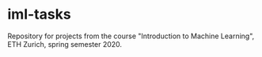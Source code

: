 # iml-tasks
Repository for projects from the course "Introduction to Machine Learning", ETH Zurich, spring semester 2020.
